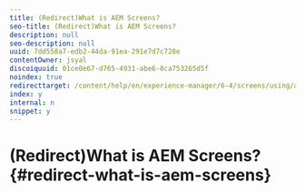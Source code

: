 ```yaml
---
title: (Redirect)What is AEM Screens?
seo-title: (Redirect)What is AEM Screens?
description: null
seo-description: null
uuid: 7dd558a7-edb2-44da-91ea-291e7d7c728e
contentOwner: jsyal
discoiquuid: 01ce0e67-d765-4931-abe6-8ca753265d5f
noindex: true
redirecttarget: /content/help/en/experience-manager/6-4/screens/using/aem-screens-introduction
index: y
internal: n
snippet: y
---
```


# (Redirect)What is AEM Screens?{#redirect-what-is-aem-screens}

